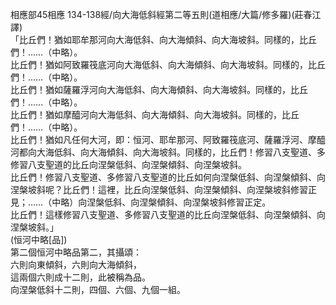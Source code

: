 相應部45相應 134-138經/向大海低斜經第二等五則(道相應/大篇/修多羅)(莊春江譯)  
「比丘們！猶如耶牟那河向大海低斜、向大海傾斜、向大海坡斜。同樣的，比丘們！……（中略）。  
比丘們！猶如阿致羅筏底河向大海低斜、向大海傾斜、向大海坡斜。同樣的，比丘們！……（中略）。  
比丘們！猶如薩羅浮河向大海低斜、向大海傾斜、向大海坡斜。同樣的，比丘們！……（中略）。  
比丘們！猶如摩醯河向大海低斜、向大海傾斜、向大海坡斜。同樣的，比丘們！……（中略）。  
比丘們！猶如凡任何大河，即：恒河、耶牟那河、阿致羅筏底河、薩羅浮河、摩醯河都向大海低斜、向大海傾斜、向大海坡斜。同樣的，比丘們！修習八支聖道、多修習八支聖道的比丘向涅槃低斜、向涅槃傾斜、向涅槃坡斜。  
比丘們！修習八支聖道、多修習八支聖道的比丘如何向涅槃低斜、向涅槃傾斜、向涅槃坡斜呢？比丘們！這裡，比丘向涅槃低斜、向涅槃傾斜、向涅槃坡斜修習正見；……（中略）向涅槃低斜、向涅槃傾斜、向涅槃坡斜修習正定。  
比丘們！這樣修習八支聖道、多修習八支聖道的比丘向涅槃低斜、向涅槃傾斜、向涅槃坡斜。」  
(恒河中略[品])  
第二個恒河中略品第二，其攝頌：  
六則向東傾斜，六則向大海傾斜，  
這兩個六則成十二則，此被稱為品。  
向涅槃低斜十二則，四個、六個、九個一組。  
  
  
